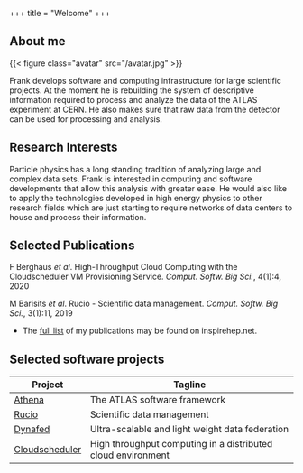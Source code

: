 +++
title = "Welcome"
+++

## About me

{{< figure class="avatar" src="/avatar.jpg" >}}

Frank develops software and computing infrastructure for large scientific
projects. At the moment he is rebuilding the system of descriptive information
required to process and analyze the data of the ATLAS experiment at CERN. He
also makes sure that raw data from the detector can be used for processing and
analysis.

## Research Interests
Particle physics has a long standing tradition of analyzing large and complex
data sets. Frank is interested in computing and software developments that allow
this analysis with greater ease. He would also like to apply the technologies
developed in high energy physics to other research fields which are just
starting to require networks of data centers to house and process their
information.

## Selected Publications
 F Berghaus *et al*. High-Throughput Cloud Computing with the Cloudscheduler VM
   Provisioning Service. *Comput. Softw. Big Sci.*, 4(1):4, 2020

 M Barisits *et al*. Rucio - Scientific data management. *Comput. Softw. Big
   Sci.*, 3(1):11, 2019

* The [full list](https://inspirehep.net/authors/1032860) of my publications may
  be found on inspirehep.net.

## Selected software projects
Project                                                    | Tagline
-----------------------------------------------------------|--------------------
[Athena](https://gitlab.cern.ch/atlas/athena)              | The ATLAS software framework
[Rucio](https://github.com/rucio/rucio)                    | Scientific data management
[Dynafed](https://gitlab.cern.ch/lcgdm/dynafed)            | Ultra-scalable and light weight data federation
[Cloudscheduler](https://github.com/hep-gc/cloudscheduler) | High throughput computing in a distributed cloud environment
